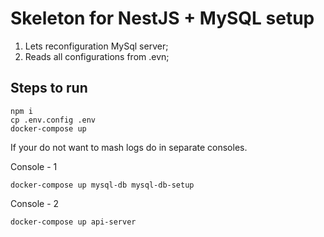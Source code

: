 # Skeleton for NestJS + MySQL setup

1. Lets reconfiguration MySql server;
2. Reads all configurations from .evn;

## Steps to run
```
npm i 
cp .env.config .env
docker-compose up
```

If your do not want to mash logs do in separate consoles.

Console - 1
```
docker-compose up mysql-db mysql-db-setup
```

Console - 2
```
docker-compose up api-server
```